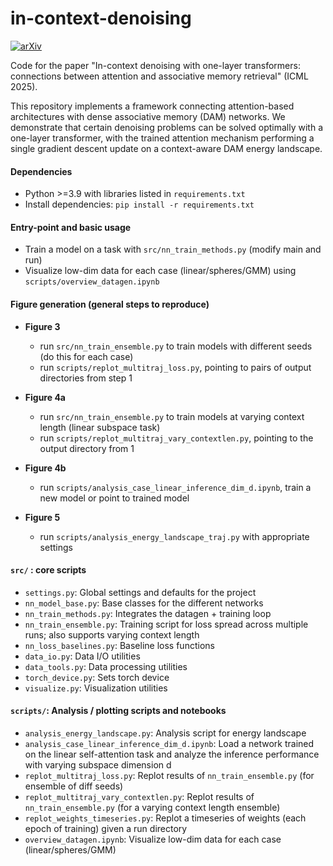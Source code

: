 # in-context-denoising

[![arXiv](https://img.shields.io/badge/arXiv-2502.05164-b31b1b.svg)](https://arxiv.org/abs/2502.05164)

Code for the paper "In-context denoising with one-layer transformers: connections between attention and associative memory retrieval" (ICML 2025).

This repository implements a framework connecting attention-based architectures with dense associative memory (DAM) networks. 
We demonstrate that certain denoising problems can be solved optimally with a one-layer transformer, with the trained attention mechanism performing a single gradient descent update on a context-aware DAM energy landscape.

#### Dependencies
- Python >=3.9 with libraries listed in `requirements.txt`
- Install dependencies: `pip install -r requirements.txt`

#### Entry-point and basic usage
- Train a model on a task with `src/nn_train_methods.py` (modify main and run) 
- Visualize low-dim data for each case (linear/spheres/GMM) using `scripts/overview_datagen.ipynb` 

#### Figure generation (general steps to reproduce)
- **Figure 3**
  - run `src/nn_train_ensemble.py` to train models with different seeds (do this for each case)   
  - run `scripts/replot_multitraj_loss.py`, pointing to pairs of output directories from step 1

- **Figure 4a**
  - run `src/nn_train_ensemble.py` to train models at varying context length (linear subspace task)
  - run `scripts/replot_multitraj_vary_contextlen.py`, pointing to the output directory from 1

- **Figure 4b**
  - run `scripts/analysis_case_linear_inference_dim_d.ipynb`, train a new model or point to trained model

- **Figure 5**
  - run `scripts/analysis_energy_landscape_traj.py` with appropriate settings

#### `src/` : core scripts
- `settings.py`:          Global settings and defaults for the project
- `nn_model_base.py`:     Base classes for the different networks
- `nn_train_methods.py`:  Integrates the datagen + training loop
- `nn_train_ensemble.py`: Training script for loss spread across multiple runs; also supports varying context length
- `nn_loss_baselines.py`: Baseline loss functions
- `data_io.py`:           Data I/O utilities
- `data_tools.py`:        Data processing utilities
- `torch_device.py`:      Sets torch device
- `visualize.py`:         Visualization utilities

#### `scripts/`: Analysis / plotting scripts and notebooks
- `analysis_energy_landscape.py`: Analysis script for energy landscape
- `analysis_case_linear_inference_dim_d.ipynb`: Load a network trained on the linear self-attention task and analyze the inference performance with varying subspace dimension d
- `replot_multitraj_loss.py`:            Replot results of `nn_train_ensemble.py` (for ensemble of diff seeds)
- `replot_multitraj_vary_contextlen.py`: Replot results of `nn_train_ensemble.py` (for a varying context length ensemble)
- `replot_weights_timeseries.py`:  Replot a timeseries of weights (each epoch of training) given a run directory
- `overview_datagen.ipynb`: Visualize low-dim data for each case (linear/spheres/GMM)
